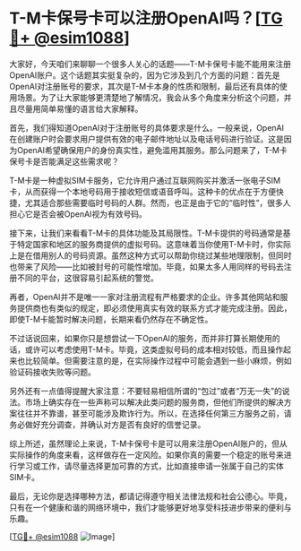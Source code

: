 # T-M卡保号卡可以注册OpenAI吗？[[TG💪+ @esim1088](https://t.me/s/esim1088)]

大家好，今天咱们来聊聊一个很多人关心的话题——T-M卡保号卡能不能用来注册OpenAI账户。这个话题其实挺复杂的，因为它涉及到几个方面的问题：首先是OpenAI对注册账号的要求，其次是T-M卡本身的性质和限制，最后还有具体的使用场景。为了让大家能够更清楚地了解情况，我会从多个角度来分析这个问题，并且尽量用简单易懂的语言给大家解释。

首先，我们得知道OpenAI对于注册账号的具体要求是什么。一般来说，OpenAI在创建账户时会要求用户提供有效的电子邮件地址以及电话号码进行验证。这是因为OpenAI希望确保用户的身份真实性，避免滥用其服务。那么问题来了，T-M卡保号卡是否能满足这些需求呢？

T-M卡是一种虚拟SIM卡服务，它允许用户通过互联网购买并激活一张电子SIM卡，从而获得一个本地号码用于接收短信或语音呼叫。这种卡的优点在于方便快捷，尤其适合那些需要临时号码的人群。然而，也正是由于它的“临时性”，很多人担心它是否会被OpenAI视为有效号码。

接下来，让我们来看看T-M卡的具体功能及其局限性。T-M卡提供的号码通常是基于特定国家和地区的服务商提供的虚拟号码。这意味着当你使用T-M卡时，你实际上是在借用别人的号码资源。虽然这种方式可以帮助你绕过某些地理限制，但同时也带来了风险——比如被封号的可能性增加。毕竟，如果太多人用同样的号码去注册不同的平台，这很容易引起系统的警觉。

再者，OpenAI并不是唯一一家对注册流程有严格要求的企业。许多其他网站和服务提供商也有类似的规定，即必须使用真实有效的联系方式才能完成注册。因此，即使T-M卡能暂时解决问题，长期来看仍然存在不确定性。

不过话说回来，如果你只是想尝试一下OpenAI的服务，而并非打算长期使用的话，或许可以考虑使用T-M卡。毕竟，这类虚拟号码的成本相对较低，而且操作起来也比较简单。但需要注意的是，在实际操作过程中可能会遇到一些小麻烦，例如验证码接收失败等问题。

另外还有一点值得提醒大家注意：不要轻易相信所谓的“包过”或者“万无一失”的说法。市场上确实存在一些声称可以解决此类问题的服务商，但他们所提供的解决方案往往并不靠谱，甚至可能涉及欺诈行为。所以，在选择任何第三方服务之前，请务必做好充分调查，并确认对方是否有良好的信誉记录。

综上所述，虽然理论上来说，T-M卡保号卡是可以用来注册OpenAI账户的，但从实际操作的角度来看，这样做存在一定风险。如果你真的需要一个稳定的账号来进行学习或工作，请尽量选择更加可靠的方式，比如直接申请一张属于自己的实体SIM卡。

最后，无论你是选择哪种方法，都请记得遵守相关法律法规和社会公德心。毕竟，只有在一个健康和谐的网络环境中，我们才能够更好地享受科技进步带来的便利与乐趣。

[[TG💪+ @esim1088](https://t.me/s/esim1088) ![Image](https://i.postimg.cc/4NQfJmqS/Snipaste-2025-05-13-00-14-12.png)]